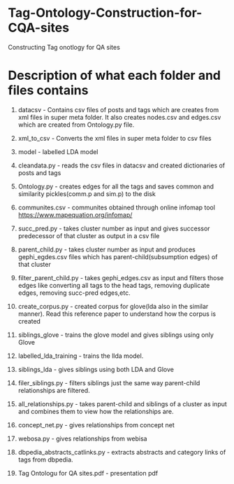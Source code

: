 # Tag-Ontology-Construction-for-CQA-sites
Constructing Tag onotlogy for QA sites

# Description of what each folder and files contains
1. datacsv - Contains csv files of posts and tags which are creates from xml files in super meta folder. It also creates nodes.csv and edges.csv which are created from Ontology.py file.

2. xml_to_csv - Converts the xml files in super meta folder to csv files

3. model - labelled LDA model

4. cleandata.py - reads the csv files in datacsv and created dictionaries of posts and tags

5. Ontology.py - creates edges for all the tags and saves common and similarity pickles(comm.p and sim.p) to the disk

6. communites.csv - communites obtained through online infomap tool https://www.mapequation.org/infomap/

7. succ_pred.py - takes cluster number as input and gives successor predecessor of that cluster as output in a csv file

8. parent_child.py - takes cluster number as input and produces gephi_egdes.csv files which has parent-child(subsumption edges) of that cluster

9. filter_parent_child.py - takes gephi_edges.csv as input and filters those edges like converting all tags to the head tags, removing duplicate edges, removing succ-pred edges,etc.

10. create_corpus.py - created corpus for glove(lda also in the similar manner).  Read this reference paper to understand how the corpus is created

11. siblings_glove - trains the glove model and gives siblings using only Glove

12. labelled_lda_training - trains the llda model.

13. siblings_lda - gives siblings using both LDA and Glove

14. filer_siblings.py - filters siblings just the same way parent-child relationships are filtered.

15. all_relationships.py - takes parent-child and siblings of a cluster as input and combines them to view how the relationships are.

16. concept_net.py - gives relationships from concept net

17. webosa.py - gives relationships from webisa

18. dbpedia_abstracts_catlinks.py - extracts abstracts and category links of tags from dbpedia.

19. Tag Ontologu for QA sites.pdf - presentation pdf 


